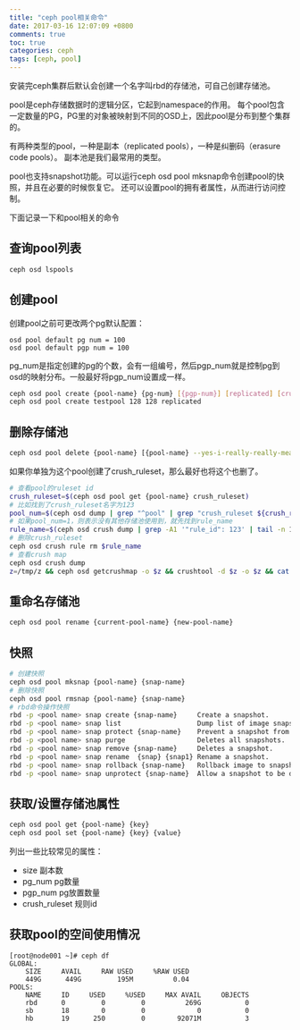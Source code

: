 ```yaml
---
title: "ceph pool相关命令"
date: 2017-03-16 12:07:09 +0800
comments: true
toc: true
categories: ceph
tags: [ceph, pool]
---
```


安装完ceph集群后默认会创建一个名字叫rbd的存储池，可自己创建存储池。

pool是ceph存储数据时的逻辑分区，它起到namespace的作用。
每个pool包含一定数量的PG，PG里的对象被映射到不同的OSD上，因此pool是分布到整个集群的。

有两种类型的pool，一种是副本（replicated pools），一种是纠删码（erasure code pools）。
副本池是我们最常用的类型。

pool也支持snapshot功能。可以运行ceph osd pool mksnap命令创建pool的快照，并且在必要的时候恢复它。
还可以设置pool的拥有者属性，从而进行访问控制。<!--more-->

下面记录一下和pool相关的命令

## 查询pool列表
``` bash
ceph osd lspools
```

## 创建pool

创建pool之前可更改两个pg默认配置：
```
osd pool default pg num = 100
osd pool default pgp num = 100
```

pg_num是指定创建的pg的个数，会有一组编号，然后pgp_num就是控制pg到osd的映射分布。一般最好将pgp_num设置成一样。

``` bash
ceph osd pool create {pool-name} {pg-num} [{pgp-num}] [replicated] [crush-ruleset-name] [expected-num-objects]
ceph osd pool create testpool 128 128 replicated
```

## 删除存储池

``` bash
ceph osd pool delete {pool-name} [{pool-name} --yes-i-really-really-mean-it]
```

如果你单独为这个pool创建了crush_ruleset，那么最好也将这个也删了。
``` bash
# 查看pool的ruleset id
crush_ruleset=$(ceph osd pool get {pool-name} crush_ruleset)
# 比如找到了crush_ruleset名字为123
pool_num=$(ceph osd dump | grep "^pool" | grep "crush_ruleset ${crush_ruleset} " | wc -l)
# 如果pool_num=1，则表示没有其他存储池使用到，就先找到rule_name
rule_name=$(ceph osd crush dump | grep -A1 '"rule_id": 123' | tail -n 1 | awk '{print $2}' | awk -F\" '{print $2}')
# 删除crush_ruleset
ceph osd crush rule rm $rule_name
# 查看crush map
ceph osd crush dump
z=/tmp/z && ceph osd getcrushmap -o $z && crushtool -d $z -o $z && cat $z && rm -f $z
```

## 重命名存储池
``` bash
ceph osd pool rename {current-pool-name} {new-pool-name}
```

## 快照
``` bash
# 创建快照
ceph osd pool mksnap {pool-name} {snap-name}
# 删除快照
ceph osd pool rmsnap {pool-name} {snap-name}
# rbd命令操作快照
rbd -p <pool name> snap create {snap-name}     Create a snapshot.
rbd -p <pool name> snap list                   Dump list of image snapshots.
rbd -p <pool name> snap protect {snap-name}    Prevent a snapshot from being deleted.
rbd -p <pool name> snap purge                  Deletes all snapshots.
rbd -p <pool name> snap remove {snap-name}     Deletes a snapshot.
rbd -p <pool name> snap rename  {snap} {snap1} Rename a snapshot.
rbd -p <pool name> snap rollback {snap-name}   Rollback image to snapshot.
rbd -p <pool name> snap unprotect {snap-name}  Allow a snapshot to be deleted.
```

## 获取/设置存储池属性
``` bash
ceph osd pool get {pool-name} {key}
ceph osd pool set {pool-name} {key} {value}
```

列出一些比较常见的属性：

* size           副本数
* pg_num         pg数量
* pgp_num        pg放置数量
* crush_ruleset  规则id

## 获取pool的空间使用情况

```
[root@node001 ~]# ceph df
GLOBAL:
    SIZE     AVAIL     RAW USED     %RAW USED
    449G      449G         195M          0.04
POOLS:
    NAME     ID     USED     %USED     MAX AVAIL     OBJECTS
    rbd      0         0         0          269G           0
    sb       18        0         0             0           0
    hb       19      250         0        92071M           3
```


